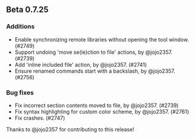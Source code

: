 ## Beta 0.7.25

### Additions
* Enable synchronizing remote libraries without opening the tool window. (#2749)
* Support undoing 'move se(le)ction to file' actions, by @jojo2357. (#2739)
* Add 'inline included file' action, by @jojo2357. (#2741)
* Ensure renamed commands start with a backslash, by @jojo2357. (#2756)

### Bug fixes
* Fix incorrect section contents moved to file, by @jojo2357. (#2739)
* Fix syntax highlighting for custom color scheme, by @jojo2357. (#2761)
* Fix crashes. (#2747)

Thanks to @jojo2357 for contributing to this release!
